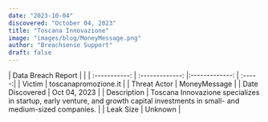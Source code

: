 ```yaml
---
date: "2023-10-04"
discovered: "October 04, 2023"
title: "Toscana Innovazione"
image: "images/blog/MoneyMessage.png"
author: "Breachsense Support"
draft: false
---
```


| Data Breach Report           |              | 
| :-----------: | :-------------:     |:-------------:    | :-----:|
| Victim      | toscanapromozione.it      | 
| Threat Actor      | MoneyMessage      | 
| Date Discovered      | Oct 04, 2023      | 
| Description      | Toscana Innovazione specializes in startup, early venture, and growth capital investments in small- and medium-sized companies.      | 
| Leak Size      | Unknown      | 

